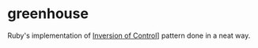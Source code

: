 greenhouse
==========

Ruby's implementation of [Inversion of Control](http://en.wikipedia.org/wiki/Inversion_of_control)] pattern done in a neat way.


